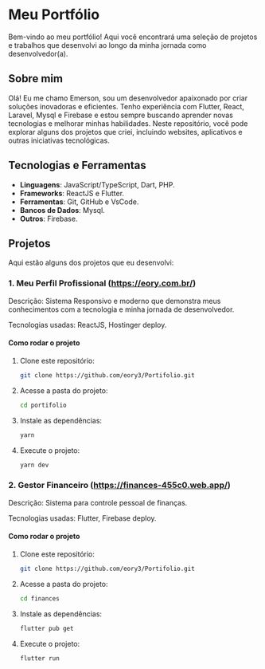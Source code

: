 # Meu Portfólio

Bem-vindo ao meu portfólio! Aqui você encontrará uma seleção de projetos e trabalhos que desenvolvi ao longo da minha jornada como desenvolvedor(a).

## Sobre mim

Olá! Eu me chamo Emerson, sou um desenvolvedor apaixonado por criar soluções inovadoras e eficientes. Tenho experiência com Flutter, React, Laravel, Mysql e Firebase e estou sempre buscando aprender novas tecnologias e melhorar minhas habilidades. Neste repositório, você pode explorar alguns dos projetos que criei, incluindo websites, aplicativos e outras iniciativas tecnológicas.

## Tecnologias e Ferramentas

- **Linguagens**: JavaScript/TypeScript, Dart, PHP.
- **Frameworks**: ReactJS e Flutter.
- **Ferramentas**: Git, GitHub e VsCode.
- **Bancos de Dados**: Mysql.
- **Outros**: Firebase.

## Projetos

Aqui estão alguns dos projetos que eu desenvolvi:

### 1. Meu Perfil Profissional (https://eory.com.br/)
Descrição: Sistema Responsivo e moderno que demonstra meus conhecimentos com a tecnologia e minha jornada de desenvolvedor.

Tecnologias usadas: ReactJS, Hostinger deploy.

#### Como rodar o projeto
1. Clone este repositório:  
   ```bash
   git clone https://github.com/eory3/Portifolio.git
1. Acesse a pasta do projeto:  
   ```bash
   cd portifolio
1. Instale as dependências:  
   ```bash
   yarn
1. Execute o projeto:  
   ```bash
   yarn dev

### 2. Gestor Financeiro (https://finances-455c0.web.app/)
Descrição: Sistema para controle pessoal de finanças.

Tecnologias usadas: Flutter, Firebase deploy.

#### Como rodar o projeto
1. Clone este repositório:  
   ```bash
   git clone https://github.com/eory3/Portifolio.git
1. Acesse a pasta do projeto:  
   ```bash
   cd finances
1. Instale as dependências:  
   ```bash
   flutter pub get
1. Execute o projeto:  
   ```bash
   flutter run
